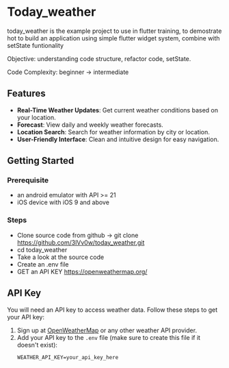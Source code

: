 
<!-- @format -->

# Today_weather

today_weather is the example project to use in flutter training, to demostrate hot to build an application using simple flutter widget system, combine with setState funtionality

Objective: understanding code structure, refactor code, setState.

Code Complexity: beginner -> intermediate

## Features

- **Real-Time Weather Updates**: Get current weather conditions based on your location.
- **Forecast**: View daily and weekly weather forecasts.
- **Location Search**: Search for weather information by city or location.
- **User-Friendly Interface**: Clean and intuitive design for easy navigation.

## Getting Started

### Prerequisite

- an android emulator with API >= 21
- iOS device with iOS 9 and above

### Steps

- Clone source code from github
  -> git clone https://github.com/3lVv0w/today_weather.git
- cd today_weather
- Take a look at the source code
- Create an .env file
- GET an API KEY https://openweathermap.org/



## API Key

You will need an API key to access weather data. Follow these steps to get your API key:

1. Sign up at [OpenWeatherMap](https://openweathermap.org/api) or any other weather API provider.
2. Add your API key to the `.env` file (make sure to create this file if it doesn't exist):
    ```dotenv
    WEATHER_API_KEY=your_api_key_here
    ```




